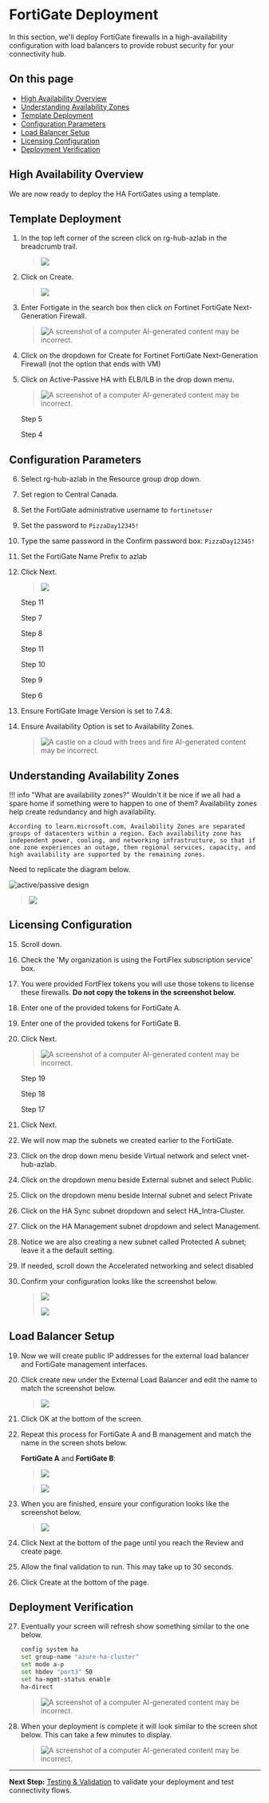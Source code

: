 # FortiGate Deployment

In this section, we'll deploy FortiGate firewalls in a high-availability configuration with load balancers to provide robust security for your connectivity hub.

## On this page
- [High Availability Overview](#high-availability-overview)
- [Understanding Availability Zones](#understanding-availability-zones)
- [Template Deployment](#template-deployment)
- [Configuration Parameters](#configuration-parameters)
- [Load Balancer Setup](#load-balancer-setup)
- [Licensing Configuration](#licensing-configuration)
- [Deployment Verification](#deployment-verification)

## High Availability Overview

We are now ready to deploy the HA FortiGates using a template.

## Template Deployment

1.  In the top left corner of the screen click on rg-hub-azlab in the breadcrumb trail.

    > ![](images/image20.png)

2.  Click on Create.

    > ![](images/image21.png)

3.  Enter Fortigate in the search box then click on Fortinet FortiGate Next-Generation Firewall.

    > ![A screenshot of a computer AI-generated content may be incorrect.](images/image22.png)

4.  Click on the dropdown for Create for Fortinet FortiGate Next-Generation Firewall (not the option that ends with VM)

5.  Click on Active-Passive HA with ELB/ILB in the drop down menu.

    > ![A screenshot of a computer AI-generated content may be incorrect.](images/image23.png)

    Step 5

    Step 4

## Configuration Parameters

6.  Select rg-hub-azlab in the Resource group drop down.

7.  Set region to Central Canada.

8.  Set the FortiGate administrative username to `fortinetuser`

9.  Set the password to `PizzaDay12345!`

10. Type the same password in the Confirm password box: `PizzaDay12345!`

11. Set the FortiGate Name Prefix to azlab

12. Click Next.

    > ![](images/image24.png)

    Step 11

    Step 7

    Step 8

    Step 11

    Step 10

    Step 9

    Step 6

13. Ensure FortiGate Image Version is set to 7.4.8.

14. Ensure Availability Option is set to Availability Zones.

    > ![A castle on a cloud with trees and fire AI-generated content may be incorrect.](images/image25.png)

## Understanding Availability Zones

!!! info "What are availability zones?"
    Wouldn't it be nice if we all had a spare home if something were to happen to one of them? Availability zones help create redundancy and high availability. 
    
    According to learn.microsoft.com, Availability Zones are separated groups of datacenters within a region. Each availability zone has independent power, cooling, and networking infrastructure, so that if one zone experiences an outage, then regional services, capacity, and high availability are supported by the remaining zones.

Need to replicate the diagram below.

![active/passive design](images/image26.png)

> ![](images/image27.png)

## Licensing Configuration

15. Scroll down.

16. Check the 'My organization is using the FortiFlex subscription service' box.

17. You were provided FortFlex tokens you will use those tokens to license these firewalls. **Do not copy the tokens in the screenshot below**.

18. Enter one of the provided tokens for FortiGate A.

19. Enter one of the provided tokens for FortiGate B.

20. Click Next.

    > ![A screenshot of a computer AI-generated content may be incorrect.](images/image28.png)

    Step 19

    Step 18

    Step 17

9.  Click Next.

10. We will now map the subnets we created earlier to the FortiGate.

11. Click on the drop down menu beside Virtual network and select vnet-hub-azlab.

12. Click on the dropdown menu beside External subnet and select Public.

13. Click on the dropdown menu beside Internal subnet and select Private

14. Click on the HA Sync subnet dropdown and select HA_Intra-Cluster.

15. Click on the HA Management subnet dropdown and select Management.

16. Notice we are also creating a new subnet called Protected A subnet; leave it a the default setting.

17. If needed, scroll down the Accelerated networking and select disabled

18. Confirm your configuration looks like the screenshot below.

    > ![](images/image29.png)
    >
    > ![](images/image30.png)

## Load Balancer Setup

19. Now we will create public IP addresses for the external load balancer and FortiGate management interfaces.

20. Click create new under the External Load Balancer and edit the name to match the screenshot below.

    > ![](images/image31.png)

21. Click OK at the bottom of the screen.

22. Repeat this process for FortiGate A and B management and match the name in the screen shots below.

    **FortiGate A** and **FortiGate B**:

    > ![](images/image32.png)

    > ![](images/image33.png)

23. When you are finished, ensure your configuration looks like the screenshot below.

    > ![](images/image34.png)

24. Click Next at the bottom of the page until you reach the Review and create page.

25. Allow the final validation to run. This may take up to 30 seconds.

26. Click Create at the bottom of the page.

## Deployment Verification

27. Eventually your screen will refresh show something similar to the one below.

    ```bash
    config system ha
    set group-name "azure-ha-cluster"
    set mode a-p
    set hbdev "port3" 50
    set ha-mgmt-status enable
    ha-direct
    ```

    > ![A screenshot of a computer AI-generated content may be incorrect.](images/image35.png)

28. When your deployment is complete it will look similar to the screen shot below. This can take a few minutes to display.

    > ![A screenshot of a computer AI-generated content may be incorrect.](images/image36.png)

---

**Next Step:** [Testing & Validation](04-architecture-validation.md) to validate your deployment and test connectivity flows.